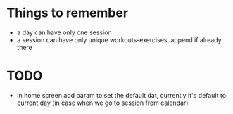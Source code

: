 # Things to remember
- a day can have only one session
- a session can have only unique workouts-exercises, append if already there

# TODO
- in home screen add param to set the default dat, currently it's default to current day (in case when we go to session from calendar) 
